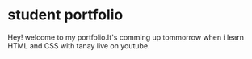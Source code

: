 # student portfolio
Hey! welcome to my portfolio.It's comming up tommorrow when i learn HTML and CSS with tanay live on youtube.